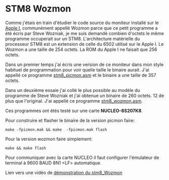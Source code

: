 # STM8 Wozmon

Comme j'étais en train d'étudier le code source du moniteur installé sur le [Apple I](applei.1976.operatiion-manual.pdf), communément appellé Wozmon parce que ce petit programme a été écris par Steve Wozniak, 
je me suis demandé combien d'octets le même programme occuperait sur un STM8.  L'architecture matérielle du processeur STM8 est un extension de celle du 6502 utilisé sur le Apple I. Le Wozmon a une taille de 254 octets. La ROM du Apple I ne faisait que 256 octets.

Dans un premier temps j'ai écris une version de ce moniteur dans mon style habituel de programmation pour voir quelle taille le binaire aurait. J'ai appellé ce programme [stm8_picmon.asm](stm8_picmon.asm) et le binaire a une taille de 357 octets.

Dans un deuxième essaie j'ai collé le plus possible au modèle du programme de Steve Wozniak et j'ai obtenue un binaire de 260 octets. 12 de plus que l'original. J'ai appellé ce programme [stm8_wozmon.asm](stm8_wozmon.asm).

Ces programmes ont étés testé sur une carte **NUCLEO-8S207K8**. 


Pour construire et flasher le binaire de la version picmon faire:
```
make -fpicmon.mak && make  -fpicmon.mak flash
```

Pour la version wozmon faire simplement:
```
make && make flash 
```


Pour communiquer avec la carte NUCLEO il faut configurer l'émulateur de terminal à 9600 BAUD 8N1  &lt;LF&gt; automatique.


Lien vers une vidéo de [démonstration du stm8_Wozmon](https://www.youtube.com/watch?v=jJeNQWX2brc)

